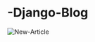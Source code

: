 # -Django-Blog
![New-Article](https://user-images.githubusercontent.com/65119723/107748351-bd99c980-6ccd-11eb-93f2-2e7d747db596.PNG)
